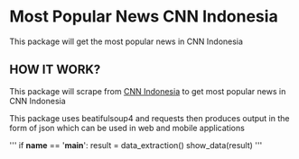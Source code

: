 # Most Popular News CNN Indonesia
This package will get the most popular news in CNN Indonesia

## HOW IT WORK?
This package will scrape from [CNN Indonesia](https://www.cnnindonesia.com/) to get most popular news in CNN Indonesia 

This package uses beatifulsoup4 and requests then produces output in the form of json which can be used in web and mobile applications

'''
if __name__ == '__main__':
    result = data_extraction()
    show_data(result)
'''
